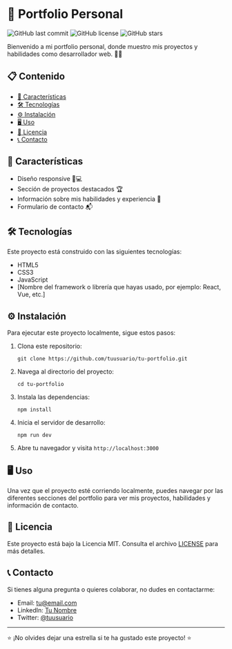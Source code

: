 # 🚀 Portfolio Personal

![GitHub last commit](https://img.shields.io/github/last-commit/tuusuario/tu-portfolio)
![GitHub license](https://img.shields.io/github/license/tuusuario/tu-portfolio)
![GitHub stars](https://img.shields.io/github/stars/tuusuario/tu-portfolio?style=social)

Bienvenido a mi portfolio personal, donde muestro mis proyectos y habilidades como desarrollador web. 👨‍💻

## 📋 Contenido

- [🚀 Características](#características)
- [🛠️ Tecnologías](#tecnologías)
- [⚙️ Instalación](#instalación)
- [🖥️ Uso](#uso)
- [📄 Licencia](#licencia)
- [📞 Contacto](#contacto)

## 🚀 Características

- Diseño responsive 📱💻
- Sección de proyectos destacados 🏆
- Información sobre mis habilidades y experiencia 🧠
- Formulario de contacto 📬

## 🛠️ Tecnologías

Este proyecto está construido con las siguientes tecnologías:

- HTML5
- CSS3
- JavaScript
- [Nombre del framework o librería que hayas usado, por ejemplo: React, Vue, etc.]

## ⚙️ Instalación

Para ejecutar este proyecto localmente, sigue estos pasos:

1. Clona este repositorio:

   ```
   git clone https://github.com/tuusuario/tu-portfolio.git
   ```

2. Navega al directorio del proyecto:

   ```
   cd tu-portfolio
   ```

3. Instala las dependencias:

   ```
   npm install
   ```

4. Inicia el servidor de desarrollo:

   ```
   npm run dev
   ```

5. Abre tu navegador y visita `http://localhost:3000`

## 🖥️ Uso

Una vez que el proyecto esté corriendo localmente, puedes navegar por las diferentes secciones del portfolio para ver mis proyectos, habilidades y información de contacto.

## 📄 Licencia

Este proyecto está bajo la Licencia MIT. Consulta el archivo [LICENSE](LICENSE) para más detalles.

## 📞 Contacto

Si tienes alguna pregunta o quieres colaborar, no dudes en contactarme:

- Email: tu@email.com
- LinkedIn: [Tu Nombre](https://www.linkedin.com/in/tu-perfil)
- Twitter: [@tuusuario](https://twitter.com/tuusuario)

---

⭐️ ¡No olvides dejar una estrella si te ha gustado este proyecto! ⭐️
